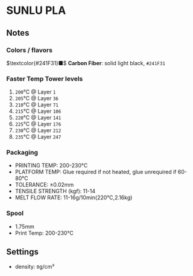 # SUNLU PLA

## Notes

### Colors / flavors

$\textcolor{#241F31}■$ **Carbon Fiber**: solid light black, `#241F31`

### Faster Temp Tower levels

1. `200`°C @ Layer `1`
2. `205`°C @ Layer `36`
3. `210`°C @ Layer `71`
4. `215`°C @ Layer `106`
5. `220`°C @ Layer `141`
6. `225`°C @ Layer `176`
7. `230`°C @ Layer `212`
8. `235`°C @ Layer `247`

### Packaging

- PRINTING TEMP: 200-230°C
- PLATFORM TEMP: Glue required if not heated, glue unrequired if 60-80°C
- TOLERANCE: ±0.02mm
- TENSILE STRENGTH (kgf): 11-14
- MELT FLOW RATE: 11-16g/10min(220°C,2.16kg)

### Spool

- 1.75mm
- Print Temp: 200-230°C

## Settings

- density: `0`g/cm³
